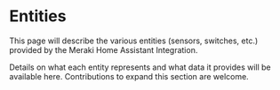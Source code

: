 # Entities

This page will describe the various entities (sensors, switches, etc.) provided by the Meraki Home Assistant Integration.

Details on what each entity represents and what data it provides will be available here. Contributions to expand this section are welcome.

